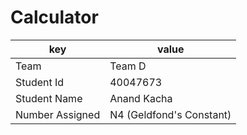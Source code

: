 # Calculator
|key|value|
|----|------|
|Team| Team D|
|Student Id| 40047673|
|Student Name| Anand Kacha|
|Number Assigned| N4 (Geldfond's Constant)|
